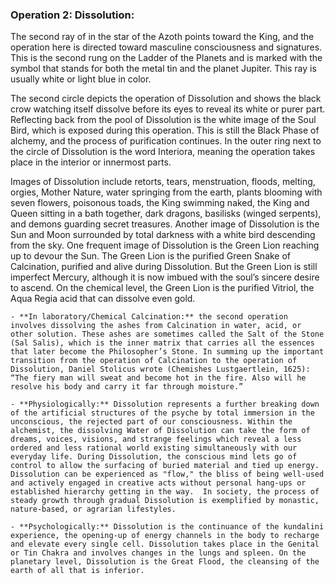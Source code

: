 ### Operation 2: **Dissolution**:
The second ray of in the star of the Azoth points toward the King, and the operation here is directed toward masculine consciousness and signatures. This is the second rung on the Ladder of the Planets and is marked with the symbol that stands for both the metal tin and the planet Jupiter. This ray is usually white or light blue in color. 

 

The second circle depicts the operation of Dissolution and shows the black crow watching itself dissolve before its eyes to reveal its white or purer part. Reflecting back from the pool of Dissolution is the white image of the Soul Bird, which is exposed during this operation. This is still the Black Phase of alchemy, and the process of purification continues. In the outer ring next to the circle of Dissolution is the word Interiora, meaning the operation takes place in the interior or innermost parts. 

 

Images of Dissolution include retorts, tears, menstruation, floods, melting, orgies, Mother Nature, water springing from the earth, plants blooming with seven flowers, poisonous toads, the King swimming naked, the King and Queen sitting in a bath together, dark dragons, basilisks (winged serpents), and demons guarding secret treasures. Another image of Dissolution is the Sun and Moon surrounded by total darkness with a white bird descending from the sky. One frequent image of Dissolution is the Green Lion reaching up to devour the Sun. The Green Lion is the purified Green Snake of Calcination, purified and alive during Dissolution. But the Green Lion is still imperfect Mercury, although it is now imbued with the soul’s sincere desire to ascend. On the chemical level, the Green Lion is the purified Vitriol, the Aqua Regia acid that can dissolve even gold. 

    - **In laboratory/Chemical Calcination:** the second operation involves dissolving the ashes from Calcination in water, acid, or other solution. These ashes are sometimes called the Salt of the Stone (Sal Salis), which is the inner matrix that carries all the essences that later become the Philosopher’s Stone. In summing up the important transition from the operation of Calcination to the operation of Dissolution, Daniel Stolicus wrote (Chemishes Lustgaertlein, 1625): “The fiery man will sweat and become hot in the fire. Also will he resolve his body and carry it far through moisture.” 

    - **Physiologically:** Dissolution represents a further breaking down of the artificial structures of the psyche by total immersion in the unconscious, the rejected part of our consciousness. Within the alchemist, the dissolving Water of Dissolution can take the form of dreams, voices, visions, and strange feelings which reveal a less ordered and less rational world existing simultaneously with our everyday life. During Dissolution, the conscious mind lets go of control to allow the surfacing of buried material and tied up energy. Dissolution can be experienced as "flow," the bliss of being well-used and actively engaged in creative acts without personal hang-ups or established hierarchy getting in the way.  In society, the process of steady growth through gradual Dissolution is exemplified by monastic, nature-based, or agrarian lifestyles. 

    - **Psychologically:** Dissolution is the continuance of the kundalini experience, the opening-up of energy channels in the body to recharge and elevate every single cell. Dissolution takes place in the Genital or Tin Chakra and involves changes in the lungs and spleen. On the planetary level, Dissolution is the Great Flood, the cleansing of the earth of all that is inferior.

 

